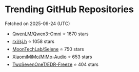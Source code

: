 # Trending GitHub Repositories
Fetched on 2025-09-24 (UTC)

- [QwenLM/Qwen3-Omni](https://github.com/QwenLM/Qwen3-Omni) ⭐ 1670 stars
- [rxi/sj.h](https://github.com/rxi/sj.h) ⭐ 1058 stars
- [MoonTechLab/Selene](https://github.com/MoonTechLab/Selene) ⭐ 750 stars
- [XiaomiMiMo/MiMo-Audio](https://github.com/XiaomiMiMo/MiMo-Audio) ⭐ 653 stars
- [TwoSevenOneT/EDR-Freeze](https://github.com/TwoSevenOneT/EDR-Freeze) ⭐ 404 stars
